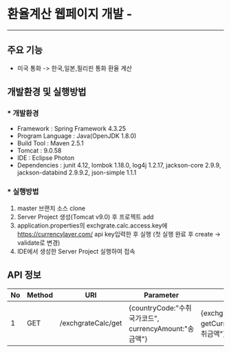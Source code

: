 # 환율계산 웹페이지 개발 - 
---

## 주요 기능
* 미국 통화 -> 한국,일본,필리핀 통화 환율 계산

## 개발환경 및 실행방법
### * 개발환경
* Framework : Spring Framework 4.3.25
* Program Language : Java(OpenJDK 1.8.0)
* Build Tool : Maven 2.5.1
* Tomcat : 9.0.58
* IDE : Eclipse Photon
* Dependencies : junit 4.12, lombok 1.18.0, log4j 1.2.17, jackson-core 2.9.9, jackson-databind 2.9.9.2, json-simple 1.1.1

### * 실행방법
1. master 브랜치 소스 clone
2. Server Project 생성(Tomcat v9.0) 후 프로젝트 add
3. application.properties의 exchgrate.calc.access.key에 https://currencylayer.com/ api key입력한 후 실행
(첫 실행 완료 후 create -> validate로 변경)
4. IDE에서 생성한 Server Project 실행하여 접속

## API 정보
No|Method|URI|Parameter|Return|Description
---|---|---|---|---|---|
1|GET|/exchgrateCalc/get|{countryCode:"수취국가코드", currencyAmount:"송금액"}|{exchgRate:"환율", getCurrencyAmount:"수취금액"}|환율 계산(USD -> KRW,JPY,PHP)

